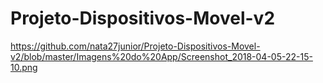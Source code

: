 # Projeto-Dispositivos-Movel-v2
https://github.com/nata27junior/Projeto-Dispositivos-Movel-v2/blob/master/Imagens%20do%20App/Screenshot_2018-04-05-22-15-10.png